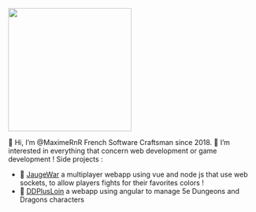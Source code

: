 
<img src="https://zupimages.net/up/23/04/8gh7.gif" width="250px"/>

👋 Hi, I’m @MaximeRnR French Software Craftsman since 2018.
👀 I’m interested in everything that concern web development or game development !
Side projects : 

- :test_tube: [JaugeWar](https://jauge-war.onrender.com/) a multiplayer webapp using vue and node js that use web sockets, to allow players fights for their favorites colors !
- 	:mage: [DDPlusLoin](https://ddplusloin.onrender.com/) a webapp using angular to manage 5e Dungeons and Dragons characters
